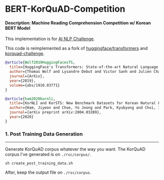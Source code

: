 # BERT-KorQuAD-Competition
#### Description: Machine Reading Comprehension Competition w/ Korean BERT Model

This implementation is for [AI NLP Challenge](https://challenge.enliple.com/?fbclid=IwAR2X5gqDqffUHzooGjYha1dzrxG3wsIs6qxd2naMqc6BIXwtCz7zgYqFUlk).

This code is reimplemented as a fork of [huggingface/transformers](https://github.com/huggingface/transformers) and [korquad-challenge](https://github.com/enlipleai/korquad-challenge).

```bibtex
@article{Wolf2019HuggingFacesTS,
  title={HuggingFace's Transformers: State-of-the-art Natural Language Processing},
  author={Thomas Wolf and Lysandre Debut and Victor Sanh and Julien Chaumond and Clement Delangue and Anthony Moi and Pierric Cistac and Tim Rault and R'emi Louf and Morgan Funtowicz and Jamie Brew},
  journal={ArXiv},
  year={2019},
  volume={abs/1910.03771}
}
```

```bibtex
@article{ham2020kornli,
  title={KorNLI and KorSTS: New Benchmark Datasets for Korean Natural Language Understanding},
  author={Ham, Jiyeon and Choe, Yo Joong and Park, Kyubyong and Choi, Ilji and Soh, Hyungjoon},
  journal={arXiv preprint arXiv:2004.03289},
  year={2020}
}
```


### 1. Post Training Data Generation 
--------

Generate KorQuAD corpus whatever the way you want. The KorQuAD corpus I've generated is on `./rsc/corpus/`.

```shellscript
sh create_post_training_data.sh
```
After, keep the output file on `./rsc/corpus`.
